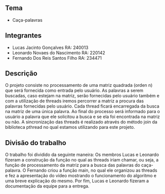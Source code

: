 ## Tema
* Caça-palavras

## Integrantes
* Lucas Jacinto Gonçalves     RA: 240013
* Leonardo Novaes do Nascimento     RA: 220142
* Fernando Dos Reis Santos Filho                    RA: 234471

## Descrição
O projeto consiste no processamento de uma matriz quadrada (orden n) que será fornecida como entrada pelo usuário. As palavras a serem buscadas, caso estejam na matriz, serão fornecidas pelo usuário também e com a utilização de threads iremos percorrer a matriz a procura das palavras fornecidas pelo usuário. Cada thread ficará encarregada da busca na matriz de uma única palavra. Ao final do processo será informado para o usuário a palavra que ele solicitou a busca e se ela foi encontrada na matriz ou não. A sincronização das threads é realizado através do método join da biblioteca pthread no qual estamos utilizando para este projeto.

## Divisão do trabalho
O trabalho foi dividido da seguinte maneira: Os membros Lucas e Leonardo fizeram a construção da função no qual as threads iriam chamar, ou seja, a função de processamento da matriz para a busca das palavras do caça-palavra. O Fernando criou a função main, no qual ele organizou as threads e fez a apresentação do vídeo mostrando o funcionamento do algoritmo e uma breve explicação do mesmo. Por fim, Lucas e Leonardo fizeram a documentação da equipe para a entrega.

